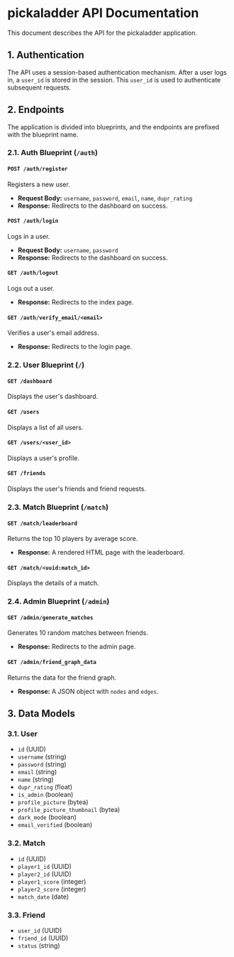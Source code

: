 # pickaladder API Documentation

This document describes the API for the pickaladder application.

## 1. Authentication

The API uses a session-based authentication mechanism. After a user logs in, a `user_id` is stored in the session. This `user_id` is used to authenticate subsequent requests.

## 2. Endpoints

The application is divided into blueprints, and the endpoints are prefixed with the blueprint name.

### 2.1. Auth Blueprint (`/auth`)

#### `POST /auth/register`
Registers a new user.

*   **Request Body:** `username`, `password`, `email`, `name`, `dupr_rating`
*   **Response:** Redirects to the dashboard on success.

#### `POST /auth/login`
Logs in a user.

*   **Request Body:** `username`, `password`
*   **Response:** Redirects to the dashboard on success.

#### `GET /auth/logout`
Logs out a user.

*   **Response:** Redirects to the index page.

#### `GET /auth/verify_email/<email>`
Verifies a user's email address.

*   **Response:** Redirects to the login page.

### 2.2. User Blueprint (`/`)

#### `GET /dashboard`
Displays the user's dashboard.

#### `GET /users`
Displays a list of all users.

#### `GET /users/<user_id>`
Displays a user's profile.

#### `GET /friends`
Displays the user's friends and friend requests.

### 2.3. Match Blueprint (`/match`)

#### `GET /match/leaderboard`
Returns the top 10 players by average score.

*   **Response:** A rendered HTML page with the leaderboard.

#### `GET /match/<uuid:match_id>`
Displays the details of a match.

### 2.4. Admin Blueprint (`/admin`)

#### `GET /admin/generate_matches`
Generates 10 random matches between friends.

*   **Response:** Redirects to the admin page.

#### `GET /admin/friend_graph_data`
Returns the data for the friend graph.

*   **Response:** A JSON object with `nodes` and `edges`.

## 3. Data Models

### 3.1. User
*   `id` (UUID)
*   `username` (string)
*   `password` (string)
*   `email` (string)
*   `name` (string)
*   `dupr_rating` (float)
*   `is_admin` (boolean)
*   `profile_picture` (bytea)
*   `profile_picture_thumbnail` (bytea)
*   `dark_mode` (boolean)
*   `email_verified` (boolean)

### 3.2. Match
*   `id` (UUID)
*   `player1_id` (UUID)
*   `player2_id` (UUID)
*   `player1_score` (integer)
*   `player2_score` (integer)
*   `match_date` (date)

### 3.3. Friend
*   `user_id` (UUID)
*   `friend_id` (UUID)
*   `status` (string)
